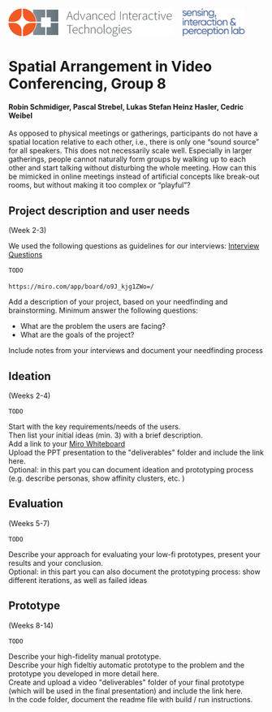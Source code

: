 <p align="left" width="100%">
  <img height="56" src="img/logo-ait.png"> &nbsp; &nbsp;
  <img height="56" src="img/eth-sip-3l.png">     
</p>

# Spatial Arrangement in Video Conferencing, Group 8
#### Robin Schmidiger, Pascal Strebel, Lukas Stefan Heinz Hasler, Cedric Weibel

As opposed to physical meetings or gatherings, participants do not have a spatial location relative to each other, i.e., there is only one “sound source” for 
all speakers. This does not necessarily scale well. Especially in larger gatherings, people cannot naturally form groups by walking up to each other and start talking without disturbing the whole meeting. 
How can this be mimicked in online meetings instead of artificial concepts like break-out rooms, but without making it too complex or “playful”?

## Project description and user needs
(Week 2-3)

We used the following questions as guidelines for our interviews: [Interview Questions](https://github.com/eth-ait/hci-project-hci2020-group-08/blob/2020/Deliverables/Interview_Needfinding_Questions.pdf)

    TODO
    
    https://miro.com/app/board/o9J_kjg1ZWo=/
    
Add a description of your project, based on your needfinding and brainstorming. Minimum answer the following questions: 
- What are the problem the users are facing?
- What are the goals of the project?

Include notes from your interviews and document your needfinding process 

## Ideation
(Weeks 2-4)

    TODO
Start with the key requirements/needs of the users.  
Then list your initial ideas (min. 3) with a brief description.  
Add a link to your [Miro Whiteboard](https://www.miro.com)  
Upload the PPT presentation to the "deliverables" folder and include the link here.  
Optional: in this part you can document ideation and prototyping process (e.g. describe personas, show affinity clusters, etc. )  
    
## Evaluation
(Weeks 5-7)

    TODO
Describe your approach for evaluating your low-fi prototypes, present your results and your conclusion.  
Optional: in this part you can also document the prototyping process: show different iterations, as well as failed ideas  

## Prototype
(Weeks 8-14)

    TODO
Describe your high-fidelity manual prototype.  
Describe your high fideltiy automatic prototype to the problem and the prototype you developed in more detail here.  
Create and upload a video "deliverables" folder of your final prototype (which will be used in the final presentation) and include the link here.  
In the code folder, document the readme file with build / run instructions.
